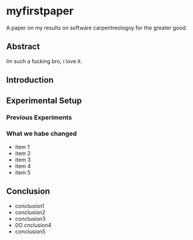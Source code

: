 # myfirstpaper
A paper on my results on software carpentreologoy for the greater good. 

## Abstract
Im such a fucking bro, i love it.
## Introduction

## Experimental Setup

### Previous Experiments

### What we habe changed

- item 1
- item 2
- item 3
- item 4
- item 5

## Conclusion

- conclusion1
- conclusion2
- conclusion3
- 0O
cnclusion4
- conclusion5
